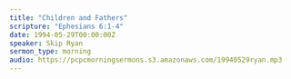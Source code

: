 ```yaml
---
title: "Children and Fathers"
scripture: "Ephesians 6:1-4"
date: 1994-05-29T00:00:00Z
speaker: Skip Ryan
sermon_type: morning
audio: https://pcpcmorningsermons.s3.amazonaws.com/19940529ryan.mp3 
---
```



